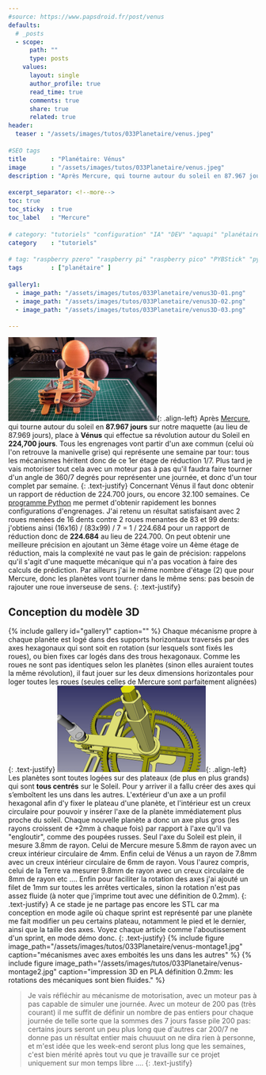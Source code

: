 ```yaml
---
#source: https://www.papsdroid.fr/post/venus
defaults:
  # _posts
  - scope:
      path: ""
      type: posts
    values:
      layout: single
      author_profile: true
      read_time: true
      comments: true
      share: true
      related: true
header: 
  teaser : "/assets/images/tutos/033Planetaire/venus.jpeg"

#SEO tags
title       : "Planétaire: Vénus"
image       : "/assets/images/tutos/033Planetaire/venus.jpeg"
description : "Après Mercure, qui tourne autour du soleil en 87.967 jours sur notre maquette, place à Vénus qui effectue sa révolution autour du Soleil en 224,700 jours"

excerpt_separator: <!--more-->
toc: true
toc_sticky  : true
toc_label   : "Mercure"

# category: "tutoriels" "configuration" "IA" "DEV" "aquapi" "planétaire" 
category    : "tutoriels" 

# tag: "raspberry pzero" "raspberry pi" "raspberry pico" "PYBStick" "python3" "micro-pyhton" "électronique"
tags        : ["planétaire" ]

gallery1:
  - image_path: "/assets/images/tutos/033Planetaire/venus3D-01.png"
  - image_path: "/assets/images/tutos/033Planetaire/venus3D-02.png"
  - image_path: "/assets/images/tutos/033Planetaire/venus3D-03.png"

---
```

![Planétaire](/assets/images/tutos/033Planetaire/venus.jpeg){: .align-left}
Après [Mercure](https://www.papsdroid.fr/post/mercure), qui tourne autour du soleil en **87.967 jours** sur notre maquette (au lieu de 87.969 jours), place à **Vénus** qui effectue sa révolution autour du Soleil en **224,700 jours**. Tous les engrenages vont partir d'un axe commun (celui où l'on retrouve la manivelle grise) qui représente une semaine par tour: tous les mécanismes héritent donc de ce 1er étage de réduction 1/7. Plus tard je vais motoriser tout cela avec un moteur pas à pas qu'il faudra faire tourner d'un angle de 360/7 degrés pour représenter une journée, et donc d'un tour complet par semaine.
{: .text-justify}
Concernant Vénus il faut donc obtenir un rapport de réduction de 224.700 jours, ou encore 32.100 semaines. Ce [programme Python](https://www.papsdroid.fr/post/planetaire-calcul-engrenages) me permet d'obtenir rapidement les bonnes configurations d'engrenages. J'ai retenu un résultat satisfaisant avec 2 roues menées de 16 dents contre 2 roues menantes de 83 et 99 dents: j'obtiens ainsi (16x16) / (83x99) / 7 = 1 / 224.684 pour un rapport de réduction donc de **224.684** au lieu de 224.700. On peut obtenir une meilleure précision en ajoutant un 3ème étage voire un 4ème étage de réduction, mais la complexité ne vaut pas le gain de précision: rappelons qu'il s'agit d'une maquette mécanique qui n'a pas vocation à faire des calculs de prédiction. Par ailleurs j'ai le même nombre d'étage (2) que pour Mercure, donc les planètes vont tourner dans le même sens: pas besoin de rajouter une roue inverseuse de sens.
{: .text-justify}

## Conception du modèle 3D
{% include gallery id="gallery1" caption="" %}
Chaque mécanisme propre à chaque planète est logé dans des supports horizontaux traversés par des axes hexagonaux qui sont soit en rotation (sur lesquels sont fixés les roues), ou bien fixes car logés dans des trous hexagonaux. Comme les roues ne sont pas identiques selon les planètes (sinon elles auraient toutes la même révolution), il faut jouer sur les deux dimensions horizontales pour loger toutes les roues (seules celles de Mercure sont parfaitement alignées)
{: .text-justify}
![Planétaire](/assets/images/tutos/033Planetaire/venus3D-04.png){: .align-left}
Les planètes sont toutes logées sur des plateaux (de plus en plus grands) qui sont **tous centrés** sur le Soleil. Pour y arriver il a fallu créer des axes qui s’emboîtent les uns dans les autres. L'extérieur d'un axe a un profil hexagonal afin d'y fixer le plateau d'une planète, et l'intérieur est un creux circulaire pour pouvoir y insérer l'axe de la planète immédiatement plus proche du soleil. Chaque nouvelle planète a donc un axe plus gros (les rayons croissent de +2mm à chaque fois) par rapport à l'axe qu'il va "engloutir", comme des poupées russes. Seul l'axe du Soleil est plein, il mesure 3.8mm de rayon. Celui de Mercure mesure 5.8mm de rayon avec un creux intérieur circulaire de 4mm. Enfin celui de Vénus a un rayon de 7.8mm avec un creux intérieur circulaire de 6mm de rayon. Vous l'aurez compris, celui de la Terre va mesurer 9.8mm de rayon avec un creux circulaire de 8mm de rayon etc .... Enfin pour faciliter la rotation des axes j'ai ajouté un filet de 1mm sur toutes les arrêtes verticales, sinon la rotation n'est pas assez fluide (à noter que j'imprime tout avec une définition de 0.2mm).
{: .text-justify}
A ce stade je ne partage pas encore les STL car ma conception en mode agile où chaque sprint est représenté par une planète me fait modifier un peu certains plateau, notamment le pied et le dernier, ainsi que la taille des axes. Voyez chaque article comme l'aboutissement d'un sprint, en mode démo donc.
{: .text-justify}
{% include figure image_path="/assets/images/tutos/033Planetaire/venus-montage1.jpg" caption="mécanismes avec axes emboités les uns dans les autres" %}
{% include figure image_path="/assets/images/tutos/033Planetaire/venus-montage2.jpg" caption="impression 3D en PLA définition 0.2mm: les rotations des mécaniques sont bien fluides." %}

> Je vais réfléchir au mécanisme de motorisation, avec un moteur pas à pas capable de simuler une journée. Avec un moteur de 200 pas (très courant) il me suffit de définir un nombre de pas entiers pour chaque journée de telle sorte que la sommes des 7 jours fasse pile 200 pas: certains jours seront un peu plus long que d'autres car 200/7 ne donne pas un résultat entier mais chuuuut on ne dira rien à personne, et m'est idée que les week-end seront plus long que les semaines, c'est bien mérité après tout vu que je travaille sur ce projet uniquement sur mon temps libre ....
{: .text-justify}